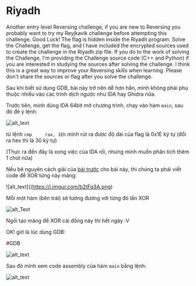 # Riyadh

Another entry level Reversing challenge, if you are new to Reversing you probably want to try my Reyjkavik challenge before attempting this challenge. Good Luck! The flag is hidden inside the Riyadh program. Solve the Challenge, get the flag, and I have included the encrypted sources used to create the challenge in the Riyadh.zip file. If you do to the work of solving the Challenge, I'm providing the Challenge source code (C++ and Python) if you are interested in studying the sources after solving the challenge. I think this is a great way to improve your Reversing skills when learning. Please don't share the sources or flag after you solve the challenge.


Sau khi biết sử dụng GDB, bài này trở nên dễ hơn hẳn, mình không phải phụ thuộc nhiều vào các trình dịch ngược như IDA hay Ghidra nữa.

Trước tiên, mình dùng IDA 64bit mở chương trình, chạy vào hàm ```main```, sau đó đẻ ý lệnh:

![alt_text](https://i.imgur.com/1qljbJA.png)

từ lệnh ```cmp     rax, 1Eh``` mình rút ra được độ dài của flag là 0x1E ký tự (đổi ra hex thì là 30 ký tự)

(Thực ra đến đây là xong việc của IDA rồi, nhưng mình muốn phân tích thêm 1 chút nữa)

Nếu bê nguyên cách giải của [bài trước](https://github.com/TsukasaYuzaki/CTF-WU/blob/main/re/CTFlearn/Reykjavik/Cachgiai.md) cho bài này, thì chúng ta phải viết code để XOR từng này mảng:

![alt_text]((https://i.imgur.com/b2tFq3A.png)

Mỗi một hàm (bên trái) sẽ tương đương với từng đó lần XOR

![alt_Text](https://i.imgur.com/JtY1AMV.png)

Ngồi tạo mảng để XOR cái đống này thì hết ngày :V

OK! giờ là lúc dùng GDB:

#GDB

![alt_text](https://i.imgur.com/iihNpHe.png)

Sau đó mình xem code assembly của hàm ```main``` bằng lệnh:

![alt_text](https://i.imgur.com/wL1lF4d.png)
